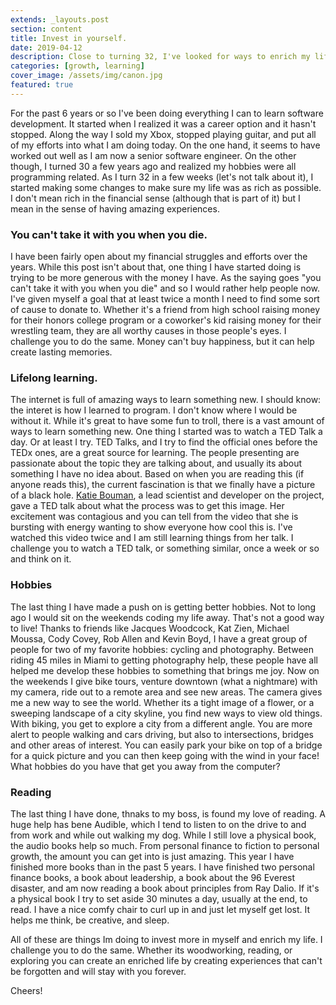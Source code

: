 ```yaml
---
extends: _layouts.post
section: content
title: Invest in yourself.
date: 2019-04-12
description: Close to turning 32, I've looked for ways to enrich my life outside of a computer and code.
categories: [growth, learning]
cover_image: /assets/img/canon.jpg
featured: true
---
```


For the past 6 years or so I've been doing everything I can to learn software development. It started when I realized it was a career option and it hasn't stopped. Along the way I sold my Xbox, stopped playing guitar, and put all of my efforts into what I am doing today. On the one hand, it seems to have worked out well as I am now a senior software engineer. On the other though, I turned 30 a few years ago and realized my hobbies were all programming related. As I turn 32 in a few weeks (let's not talk about it), I started making some changes to make sure my life was as rich as possible. I don't mean rich in the financial sense (although that is part of it) but I mean in the sense of having amazing experiences. 

### You can't take it with you when you die. 

I have been fairly open about my financial struggles and efforts over the years. While this post isn't about that, one thing I have started doing is trying to be more generous with the money I have. As the saying goes "you can't take it with you when you die" and so I would rather help people now. I've given myself a goal that at least twice a month I need to find some sort of cause to donate to. Whether it's a friend from high school raising money for their honors college program or a coworker's kid raising money for their wrestling team, they are all worthy causes in those people's eyes. I challenge you to do the same. Money can't buy happiness, but it can help create lasting memories. 

### Lifelong learning.

The internet is full of amazing ways to learn something new. I should know: the interet is how I learned to program. I don't know where I would be without it. While it's great to have some fun to troll, there is a vast amount of ways to learn something new. One thing I started was to watch a TED Talk a day. Or at least I try. TED Talks, and I try to find the official ones before the TEDx ones, are a great source for learning. The people presenting are passionate about the topic they are talking about, and usually its about something I have no idea about. Based on when you are reading this (if anyone reads this), the current fascination is that we finally have a picture of a black hole. [Katie Bouman](https://www.google.com/url?sa=t&rct=j&q=&esrc=s&source=web&cd=1&cad=rja&uact=8&ved=2ahUKEwjj_vXvzsrhAhUphOAKHXkoD3MQyCkwAHoECAoQBA&url=https%3A%2F%2Fwww.ted.com%2Ftalks%2Fkatie_bouman_what_does_a_black_hole_look_like%3Flanguage%3Den&usg=AOvVaw3zU3re3jvsmEdCZ8ZaZRUy), a lead scientist and developer on the project, gave a TED talk about what the process was to get this image. Her excitement was contagious and you can tell from the video that she is bursting with energy wanting to show everyone how cool this is. I've watched this video twice and I am still learning things from her talk. I challenge you to watch a TED talk, or something similar, once a week or so and think on it. 

### Hobbies

The last thing I have made a push on is getting better hobbies. Not to long ago I would sit on the weekends coding my life away. That's not a good way to live! Thanks to friends like Jacques Woodcock, Kat Zien, Michael Moussa, Cody Covey, Rob Allen and Kevin Boyd, I have a great group of people for two of my favorite hobbies: cycling and photography. Between riding 45 miles in Miami to getting photography help, these people have all helped me develop these hobbies to something that brings me joy. Now on the weekends I give bike tours, venture downtown (what a nightmare) with my camera, ride out to a remote area and see new areas. The camera gives me a new way to see the world. Whether its a tight image of a flower, or a sweeping landscape of a city skyline, you find new ways to view old things. With biking, you get to explore a city from a different angle. You are more alert to people walking and cars driving, but also to intersections, bridges and other areas of interest. You can easily park your bike on top of a bridge for a quick picture and you can then keep going with the wind in your face! What hobbies do you have that get you away from the computer?

### Reading

The last thing I have done, thnaks to my boss, is found my love of reading. A huge help has bene Audible, which I tend to listen to on the drive to and from work and while out walking my dog. While I still love a physical book, the audio books help so much. From personal finance to fiction to personal growth, the amount you can get into is just amazing. This year I have finished more books than in the past 5 years. I have finished two personal finance books, a book about leadership, a book about the 96 Everest disaster, and am now reading a book about principles from Ray Dalio. If it's a physical book I try to set aside 30 minutes a day, usually at the end, to read. I have a nice comfy chair to curl up in and just let myself get lost. It helps me think, be creative, and sleep. 

All of these are things Im doing to invest more in myself and enrich my life. I challenge you to do the same. Whether its woodworking, reading, or exploring you can create an enriched life by creating experiences that can't be forgotten and will stay with you forever. 

Cheers!